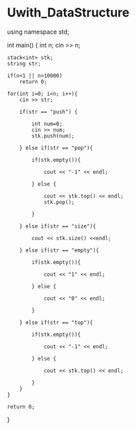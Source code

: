 # Uwith_DataStructure
using namespace std;

int main()
{
    int n;
    cin >> n;
    
    stack<int> stk;
    string str;
    
    if(n<1 || n>10000)
        return 0;
        
    for(int i=0; i<n; i++){
        cin >> str;
        
        if(str == "push") {
            
            int num=0;
            cin >> num;
            stk.push(num);
            
        } else if(str == "pop"){
            
            if(stk.empty()){
                
                cout << "-1" << endl;
                
            } else {
                
                cout << stk.top() << endl;
                stk.pop();
                
            }
            
        } else if(str == "size"){
            
            cout << stk.size() <<endl;
            
        } else if(str == "empty"){
            
            if(stk.empty()){
                
                cout << "1" << endl;
                
            } else {
                
                cout << "0" << endl;
                
            }
            
        } else if(str == "top"){
            
            if(stk.empty()){
                
                cout << "-1" << endl;
                
            } else {
                
                cout << stk.top() << endl;
                
            }
        }
    }

    return 0;
}
